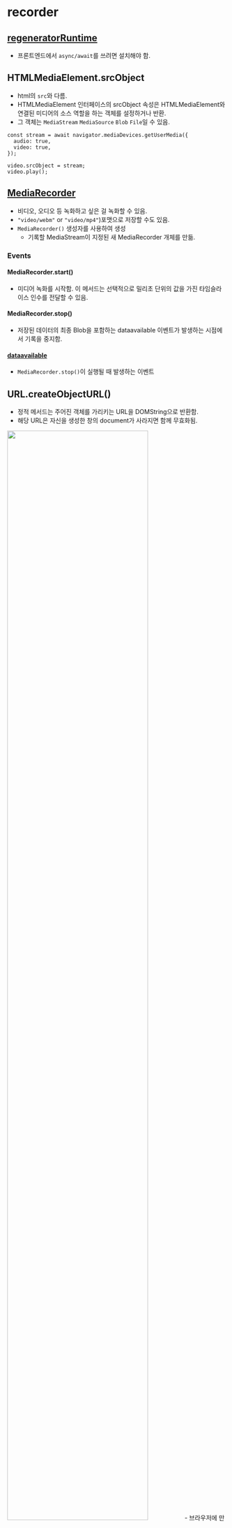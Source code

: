 # recorder


## <a href="https://www.npmjs.com/package/regenerator-runtime">regeneratorRuntime</a>
- 프론트엔드에서 `async/await`를 쓰려면 설치해야 함.

## HTMLMediaElement.srcObject
- html의 `src`와 다름.
- HTMLMediaElement 인터페이스의 srcObject 속성은 HTMLMediaElement와 연결된 미디어의 소스 역할을 하는 객체를 설정하거나 반환.
- 그 객체는 `MediaStream` `MediaSource` `Blob` `File`일 수 있음.
```
const stream = await navigator.mediaDevices.getUserMedia({
  audio: true,
  video: true,
});

video.srcObject = stream;
video.play();
```

## <a href="https://developer.mozilla.org/en-US/docs/Web/API/MediaRecorder">MediaRecorder</a>
- 비디오, 오디오 등 녹화하고 싶은 걸 녹화할 수 있음.
- `"video/webm"` or `"video/mp4"`)포맷으로 저장할 수도 있음.
- `MediaRecorder()` 생성자를 사용하여 생성
  - 기록할 MediaStream이 지정된 새 MediaRecorder 개체를 만듦.

### Events
#### MediaRecorder.start()
- 미디어 녹화를 시작함. 이 메서드는 선택적으로 밀리초 단위의 값을 가진 타임슬라이스 인수를 전달할 수 있음.

#### MediaRecorder.stop()
- 저장된 데이터의 최종 Blob을 포함하는 dataavailable 이벤트가 발생하는 시점에서 기록을 중지함.

#### <a href="https://developer.mozilla.org/en-US/docs/Web/API/MediaRecorder/dataavailable_event">dataavailable</a>
- `MediaRecorder.stop()`이 실행될 때 발생하는 이벤트


## URL.createObjectURL()
- 정적 메서드는 주어진 객체를 가리키는 URL을 DOMString으로 반환함.
- 해당 URL은 자신을 생성한 창의 document가 사라지면 함께 무효화됨.

<img src="https://user-images.githubusercontent.com/97646713/181209501-e9e0001d-05ea-46c4-b68e-24bcc9ae190a.png" width="80%">
- 브라우저에 만들어진 url, 오직 브라우저 상에서만 존재하며, 브라우저로 하여금 파일에 접근할 수 있게 함.


------

# 녹화한 영상 다운로드
```
const handleDownload = () => {
  const a = document.createElement("a");  //a태그 생성
  a.href = videoFile;  //'URL.createObjectURL(event.data);'로 생성된 링크를 a태그로 보냄
  a.download = "My_Recording.webm";  //a태그의 다운로드 속성
  document.body.appendChild(a);  //생성한 a태그를 body 안에 넣음
  a.click();  // 유저가 클릭할 수 있게 함.
};
```

# 다운로드 비디오 포맷 변환

## 변한하기 위한 프로그램

### FFmpeg
1. 비디오에 관한 것을 핸들링(비디오 압축, 포맷 변환, 오디오 제거 및 추출, 형식 변환, 비디오 스크린샷, 자막 추가 등등)할 수 있는 소프트웨어로, 컴퓨터에 설치할 수 있음.
2. FF를 실행하려면 백엔드에서 실행해야만 한다. 그래서 서버 비용이 발생하게 됨.

### WebAssembly
- 개방형 표준.
- WebAssembly(Wasm)는 스택 기반 가상 머신을 위한 이진 명령 형식
- 프로그래밍 언어를 위한 이식 가능한 컴파일 대상으로 설계되어 클라이언트 및 서버 응용 프로그램을 위해 웹에 배포할 수 있음.
- 빠른 코딩이 가능함.

### FFmpeg WebAssembly
- WebAssembly에서 제공하는 브라우저 및 노드용 FFmpeg
- ffmpeg.wasm은 FFmpeg의 순수한 Webassembly/Javascript 포트.
- 그것은 비디오 및 오디오 녹음, 변환, 스트리밍 등을 브라우저 내부에서 할 수 있도록 함.
- FFmpeg WebAssembly를 사용하는 이유는 FFmpeg를 사용해서 브라우저로 하여금 비디오 파일을 변환하기 위함.
- `npm install @ffmpeg/ffmpeg @ffmpeg/core`
https://github.com/ffmpegwasm/ffmpeg.wasm
https://www.npmjs.com/package/@ffmpeg/ffmpeg




